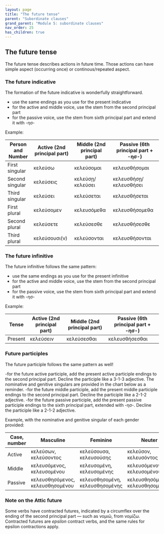 ```yaml
---
layout: page
title: "The future tense"
parent: "Subordinate clauses"
grand_parent: "Module 5: subordinate clauses"
nav_order: 25
has_children: true
---
```



## The future tense

The future tense describes actions in future time. Those actions can have simple aspect (occurring once) or continous/repeated aspect.

### The future indicative

The formation of the future indicative is wonderfully straightforward. 

- use the same endings as you use for the present indicative
- for the active and middle voice, use the stem from the second principal part
- for the passive voice, use the stem from sixth principal part and extend it with -ησ- 

Example: 

|  Person and Number | Active (2nd principal part) | Middle (2nd principal part) | Passive (6th principal part + -ησ-) |
| --- | --- | --- | --- |
| First singular | κελεύσω | κελεύσομαι | κελευσθήσομαι |
| Second singular | κελεύσεις | κελεύσῃ/κελεύσει | κελευσθήσῃ/κελευσθήσει |
| Third singular | κελεύσει | κελεύσεται | κελευσθήσεται |
| First plural | κελεύσομεν | κελευσόμεθα | κελευσθήσομεθα |
| Second plural | κελεύσετε | κελεύσεσθε | κελευσθήσεσθε |
| Third plural | κελεύσουσι(ν) | κελεύσονται | κελευσθήσονται |

### The future infinitive

The future infinitive follows the same pattern: 

- use the same endings as you use for the present infinitive
- for the active and middle voice, use the stem from the second principal part
- for the passive voice, use the stem from sixth principal part and extend it with -ησ- 

Example: 

| Tense | Active (2nd principal part) | Middle (2nd principal part) | Passive (6th principal part + -ησ-) |
| --- | --- | --- | --- |
| Present | κελεύσειν | κελεύσεσθαι | κελευσθήσεσθαι |

### Future participles

The future participle follows the same pattern as well! 

-for the future active participle, add the present active participle endings to the second principal part. Decline the participle like a 3-1-3 adjective. The nominative and genitive singulars are provided in the chart below as a reminder.
-for the future middle participle, add the present middle participle endings to the second principal part. Decline the participle like a 2-1-2 adjective.
-for the future passive participle, add the present passive participle endings to the sixth principal part, extended with -ησ-. Decline the participle like a 2-1-2 adjective.

Example, with the nominative and genitive singular of each gender provided:

| Case, number | Masculine | Feminine | Neuter |
| --- | --- | --- | --- |
| Active | κελεύσων, κελεύσοντος | κελεύσουσα, κελευσούσης | κελεῦσον, κελευσόντος |
| Middle |	κελευσόμενος, κελευσομένου | κελευσομένη, κελευσομένης | κελευσόμενον, κελευσομένου |
| Passive |	κελευσθησόμενος, κελευσθησομένου | κελευσθησομένη, κελευσθησομένης | κελευσθησόμενον, κελευσθησομένου |

### Note on the Attic future

Some verbs have contracted futures, indicated by a circumflex over the ending of the second principal part — such as νομιῶ, from νομίζω. Contracted futures are *epsilon* contract verbs, and the same rules for epsilon contractions apply.
